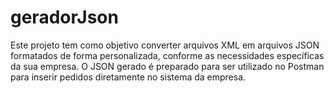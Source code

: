 # geradorJson
Este projeto tem como objetivo converter arquivos XML em arquivos JSON formatados de forma personalizada, conforme as necessidades específicas da sua empresa. O JSON gerado é preparado para ser utilizado no Postman para inserir pedidos diretamente no sistema da empresa.
